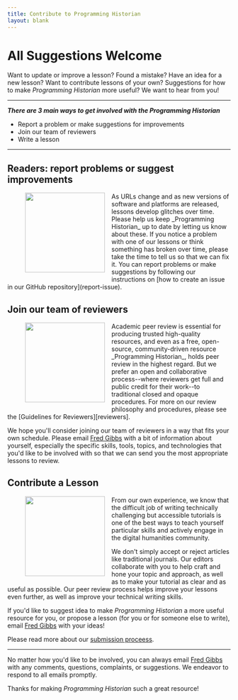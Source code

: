```yaml
---
title: Contribute to Programming Historian
layout: blank
---
```


# All Suggestions Welcome
Want to update or improve a lesson? Found a mistake? Have an idea for a new lesson? Want to contribute lessons of your own? Suggestions for how to make _Programming Historian_ more useful? We want to hear from you!

-----

***There are 3 main ways to get involved with the _Programming Historian_***

- Report a problem or make suggestions for improvements
- Join our team of reviewers
- Write a lesson 


-----


## Readers: report problems or suggest improvements
<figure>
	<img src="../images/reader-sm.png" width="180px" style="float: left; margin-right: 15px; margin-bottom: 15px;" />
</figure>
As URLs change and as new versions of software and platforms are released, lessons develop glitches over time. Please help us keep _Programming Historian_ up to date by letting us know about these. If you notice a problem with one of our lessons or think something has broken over time, please take the time to tell us so that we can fix it. You can report problems or make suggestions by following our instructions on [how to create an issue in our GitHub repository](report-issue).


## Join our team of reviewers
<figure>
	<img src="../images/reviewer-sm.png" width="180px" style="float: left; margin-right: 15px; margin-bottom: 15px;" />
</figure>
Academic peer review is essential for producing trusted high-quality resources, and even as a free, open-source, community-driven resource _Programming Historian_, holds peer review in the highest regard. But we prefer an open and collaborative process--where reviewers get full and public credit for their work--to traditional closed and opaque procedures. For more on our review philosophy and procedures, please see the [Guidelines for Reviewers][reviewers].

We hope you'll consider joining our team of reviewers in a way that fits your own schedule. Please email <a href="mailto:fwgibbs@gmail.com">Fred Gibbs</a> with a bit of information about yourself, especially the specific skills, tools, topics, and technologies that you'd like to be involved with so that we can send you the most appropriate lessons to review. 


## Contribute a Lesson
<figure>
	<img src="../images/author-sm.png" width="180px" style="float: left; margin-right: 15px; margin-bottom: 15px;" />
</figure>
From our own experience, we know that the difficult job of writing technically challenging but accessible tutorials is one of the best ways to teach yourself particular skills and actively engage in the digital humanities community.

We don't simply accept or reject articles like traditional journals. Our editors collaborate with you to help craft and hone your topic and approach, as well as to make your tutorial as clear and as useful as possible. Our peer review process helps improve your lessons even further, as well as improve your technical writing skills.

If you'd like to suggest idea to make _Programming Historian_ a more useful resource for you, or propose a lesson (for you or for someone else to write), email <a href="mailto:fwgibbs@gmail.com">Fred Gibbs</a> with your ideas! 

Please read more about our [submission proceess][submissions].


---

No matter how you'd like to be involved, you can always email <a href="mailto:fwgibbs@gmail.com">Fred Gibbs</a> with any comments, questions, complaints, or suggestions.  We endeavor to respond to all emails promptly.


Thanks for making _Programming Historian_ such a great resource!
 
 [submissions]: new-lesson-workflow
 [reviewers]: http://programminghistorian.org/reviewer-guidelines
